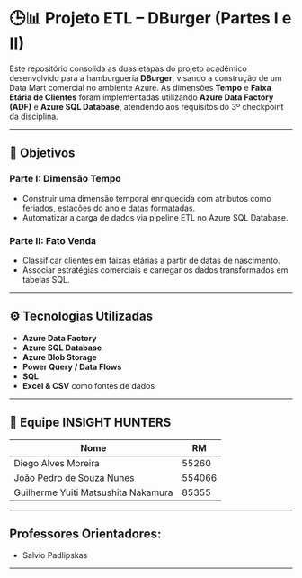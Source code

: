 # 🕒📊 Projeto ETL – DBurger (Partes I e II)

Este repositório consolida as duas etapas do projeto acadêmico desenvolvido para a hamburgueria **DBurger**, visando a construção de um Data Mart comercial no ambiente Azure. As dimensões **Tempo** e **Faixa Etária de Clientes** foram implementadas utilizando **Azure Data Factory (ADF)** e **Azure SQL Database**, atendendo aos requisitos do 3º checkpoint da disciplina.

---

## 📌 Objetivos

### Parte I: Dimensão Tempo
- Construir uma dimensão temporal enriquecida com atributos como feriados, estações do ano e datas formatadas.
- Automatizar a carga de dados via pipeline ETL no Azure SQL Database.

### Parte II: Fato Venda
- Classificar clientes em faixas etárias a partir de datas de nascimento.
- Associar estratégias comerciais e carregar os dados transformados em tabelas SQL.


---

## ⚙️ Tecnologias Utilizadas

- **Azure Data Factory**  
- **Azure SQL Database**  
- **Azure Blob Storage**  
- **Power Query / Data Flows**  
- **SQL**  
- **Excel & CSV** como fontes de dados  

---

## 👥 Equipe INSIGHT HUNTERS

| Nome                                      | RM     |
| ----------------------------------------- | ------ |
| Diego Alves Moreira                       | 55260  |
| João Pedro de Souza Nunes                 | 554066 |
| Guilherme Yuiti Matsushita Nakamura       | 85355  |

---

## **Professores Orientadores:**  
- Salvio Padlipskas  

---